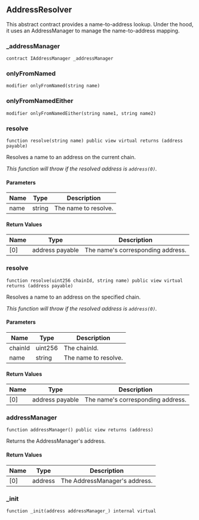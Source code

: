 ## AddressResolver

This abstract contract provides a name-to-address lookup. Under the hood,
it uses an AddressManager to manage the name-to-address mapping.

### \_addressManager

```solidity
contract IAddressManager _addressManager
```

### onlyFromNamed

```solidity
modifier onlyFromNamed(string name)
```

### onlyFromNamedEither

```solidity
modifier onlyFromNamedEither(string name1, string name2)
```

### resolve

```solidity
function resolve(string name) public view virtual returns (address payable)
```

Resolves a name to an address on the current chain.

_This function will throw if the resolved address is `address(0)`._

#### Parameters

| Name | Type   | Description          |
| ---- | ------ | -------------------- |
| name | string | The name to resolve. |

#### Return Values

| Name | Type            | Description                       |
| ---- | --------------- | --------------------------------- |
| [0]  | address payable | The name's corresponding address. |

### resolve

```solidity
function resolve(uint256 chainId, string name) public view virtual returns (address payable)
```

Resolves a name to an address on the specified chain.

_This function will throw if the resolved address is `address(0)`._

#### Parameters

| Name    | Type    | Description          |
| ------- | ------- | -------------------- |
| chainId | uint256 | The chainId.         |
| name    | string  | The name to resolve. |

#### Return Values

| Name | Type            | Description                       |
| ---- | --------------- | --------------------------------- |
| [0]  | address payable | The name's corresponding address. |

### addressManager

```solidity
function addressManager() public view returns (address)
```

Returns the AddressManager's address.

#### Return Values

| Name | Type    | Description                   |
| ---- | ------- | ----------------------------- |
| [0]  | address | The AddressManager's address. |

### \_init

```solidity
function _init(address addressManager_) internal virtual
```
